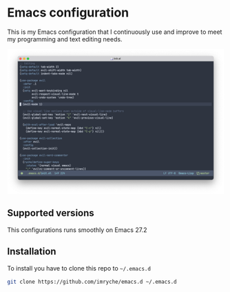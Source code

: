 # Emacs configuration
This is my Emacs configuration that I continuously use and improve to meet my programming and text editing needs.

![Screenshot](https://github.com/imryche/emacs.d/raw/master/images/screenshot.png)

## Supported versions
This configurations runs smoothly on Emacs 27.2

## Installation
To install you have to clone this repo to `~/.emacs.d`
```bash
git clone https://github.com/imryche/emacs.d ~/.emacs.d
```
